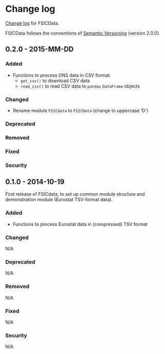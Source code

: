 # Change log

[Change log](http://keepachangelog.com/) for FSICData.

FSICData follows the conventions of
[Semantic Versioning](http://semver.org/spec/v2.0.0.html) (version 2.0.0).

## 0.2.0 - 2015-MM-DD

### Added

* Functions to process ONS data in CSV format:
    * `get_csv()` to download CSV data
    * `read_csv()` to read CSV data to `pandas` `DataFrame` objects

### Changed

* Rename module `FSICdata` to `FSICData` (change to uppercase 'D')

### Deprecated

### Removed

### Fixed

### Security

## 0.1.0 - 2014-10-19

First release of FSICdata, to set up common module structure and demonstration
module (Eurostat TSV-format data).

### Added

* Functions to process Eurostat data in (compressed) TSV format

### Changed

N/A

### Deprecated

N/A

### Removed

N/A

### Fixed

N/A

### Security

N/A

